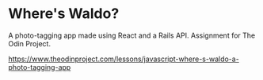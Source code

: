 # Where's Waldo?

A photo-tagging app made using React and a Rails API. Assignment for The Odin Project.

https://www.theodinproject.com/lessons/javascript-where-s-waldo-a-photo-tagging-app
